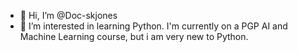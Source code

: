 - 👋 Hi, I’m @Doc-skjones
- 👀 I’m interested in learning Python. I'm currently on a PGP AI and Machine Learning course, but i am very new to Python. 

<!---
Doc-skjones/Doc-skjones is a ✨ special ✨ repository because its `README.md` (this file) appears on your GitHub profile.
You can click the Preview link to take a look at your changes.
--->
